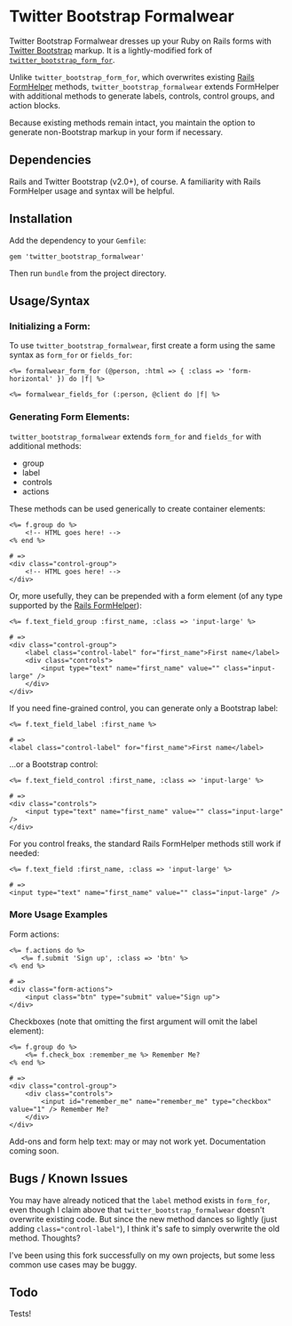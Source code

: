 Twitter Bootstrap Formalwear
============================

Twitter Bootstrap Formalwear dresses up your Ruby on Rails forms with
[Twitter Bootstrap] markup. It is a lightly-modified fork of
[`twitter_bootstrap_form_for`](https://github.com/stouset/twitter_bootstrap_form_for).

Unlike `twitter_bootstrap_form_for`, which overwrites existing [Rails FormHelper] methods,
`twitter_bootstrap_formalwear` extends FormHelper with additional methods to generate
labels, controls, control groups, and action blocks.

Because existing methods remain intact, you maintain the option to generate
non-Bootstrap markup in your form if necessary.


## Dependencies ##

Rails and Twitter Bootstrap (v2.0+), of course. A familiarity with Rails FormHelper
usage and syntax will be helpful.


## Installation ##

Add the dependency to your `Gemfile`:

    gem 'twitter_bootstrap_formalwear'

Then run `bundle` from the project directory.


## Usage/Syntax ##


### Initializing a Form: ###

To use `twitter_bootstrap_formalwear`, first create a form using the same syntax as `form_for` or `fields_for`:

    <%= formalwear_form_for (@person, :html => { :class => 'form-horizontal' }) do |f| %>

    <%= formalwear_fields_for (:person, @client do |f| %>


### Generating Form Elements: ###

`twitter_bootstrap_formalwear` extends `form_for` and `fields_for` with additional methods:

- group
- label
- controls
- actions

These methods can be used generically to create container elements:

    <%= f.group do %>
        <!-- HTML goes here! -->
    <% end %>

    # =>
    <div class="control-group">
        <!-- HTML goes here! -->
    </div>

Or, more usefully, they can be prepended with a form element (of any type supported by the [Rails FormHelper]):

    <%= f.text_field_group :first_name, :class => 'input-large' %>

    # =>
    <div class="control-group">
        <label class="control-label" for="first_name">First name</label>
        <div class="controls">
            <input type="text" name="first_name" value="" class="input-large" />
        </div>
    </div>

If you need fine-grained control, you can generate only a Bootstrap label:

    <%= f.text_field_label :first_name %>

    # =>
    <label class="control-label" for="first_name">First name</label>

...or a Bootstrap control:

    <%= f.text_field_control :first_name, :class => 'input-large' %>

    # =>
    <div class="controls">
        <input type="text" name="first_name" value="" class="input-large" />
    </div>

For you control freaks, the standard Rails FormHelper methods still work if needed:

    <%= f.text_field :first_name, :class => 'input-large' %>

    # =>
    <input type="text" name="first_name" value="" class="input-large" />


### More Usage Examples ###

Form actions:

    <%= f.actions do %>
       <%= f.submit 'Sign up', :class => 'btn' %>
    <% end %>
    
    # =>
    <div class="form-actions">
        <input class="btn" type="submit" value="Sign up">
    </div>
    
Checkboxes (note that omitting the first argument will omit the label element):

    <%= f.group do %>
        <%= f.check_box :remember_me %> Remember Me?
    <% end %>

    # =>
    <div class="control-group">
        <div class="controls">
            <input id="remember_me" name="remember_me" type="checkbox" value="1" /> Remember Me?
        </div>
    </div>

Add-ons and form help text: may or may not work yet. Documentation coming soon.

## Bugs / Known Issues ##

You may have already noticed that the `label` method exists in `form_for`, even
though I claim above that `twitter_bootstrap_formalwear` doesn't overwrite existing
code. But since the new method dances so lightly (just adding `class="control-label"`),
I think it's safe to simply overwrite the old method. Thoughts?

I've been using this fork successfully on my own projects, but some less common
use cases may be buggy.

## Todo ##

Tests!

[Twitter Bootstrap]: http://twitter.github.com/bootstrap/
[Rails FormHelper]: http://api.rubyonrails.org/classes/ActionView/Helpers/FormHelper.html